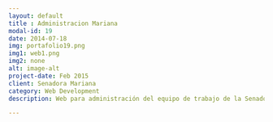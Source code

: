 ```yaml
---
layout: default
title : Administracion Mariana
modal-id: 19
date: 2014-07-18
img: portafolio19.png
img1: web1.png
img2: none
alt: image-alt
project-date: Feb 2015
client: Senadora Mariana
category: Web Development
description: Web para administración del equipo de trabajo de la Senadora.

---
```


